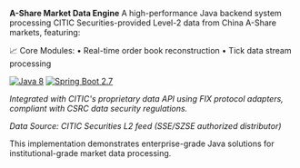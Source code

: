 

**A-Share Market Data Engine**
A high-performance Java backend system processing CITIC Securities-provided Level-2 data from China A-Share markets, featuring:

📈 Core Modules:
• Real-time order book reconstruction 
• Tick data stream processing

[![Java 8](https://img.shields.io/badge/Java-8-007396)](https://java.com)
[![Spring Boot 2.7](https://img.shields.io/badge/Spring_Boot-2.7-6DB33F)](https://spring.io)

*Integrated with CITIC's proprietary data API using FIX protocol adapters, compliant with CSRC data security regulations.*



*Data Source: CITIC Securities L2 feed (SSE/SZSE authorized distributor)*

This implementation demonstrates enterprise-grade Java solutions for institutional-grade market data processing.
